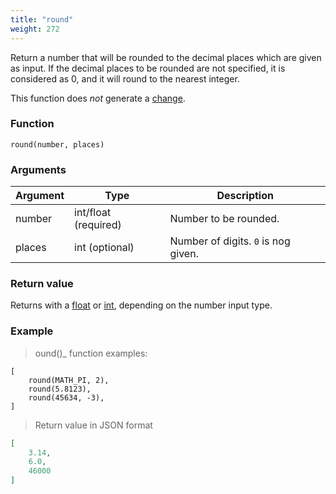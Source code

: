```yaml
---
title: "round"
weight: 272
---
```


Return a number that will be rounded to the decimal places which are given as input.
If the decimal places to be rounded are not specified, it is considered as 0, and it will round to the nearest integer.

This function does *not* generate a [change](../../../overview/changes).

### Function

`round(number, places)`

### Arguments

Argument | Type                 | Description
-------- | -------------------- | ------------
number   | int/float (required) | Number to be rounded.
places   | int (optional)       | Number of digits. `0` is nog given.

### Return value

Returns with a [float](../../../data-types/float) or [int](../../../data-types/int), depending on the number input type.

### Example

> ound()_ function examples:

```thingsdb,json_response
[
    round(MATH_PI, 2),
    round(5.8123),
    round(45634, -3),
]
```

> Return value in JSON format

```json
[
    3.14,
    6.0,
    46000
]
```
